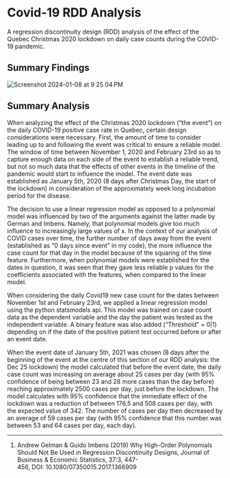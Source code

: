 # Covid-19 RDD Analysis
A regression discontinuity design (RDD) analysis of the effect of the Quebec Christmas 2020 lockdown on daily case counts during the COVID-19 pandemic.  

## Summary Findings
![Screenshot 2024-01-08 at 9 25 04 PM](https://github.com/ianverheyden/Covid-RDD-Analysis/assets/126430109/2d379095-b337-4626-ac9d-b02cd223bf27)

## Summary Analysis

When analyzing the effect of the Christmas 2020 lockdown (“the event”) on the daily COVID-19 positive case rate in Quebec, certain design considerations were necessary. First, the amount of time to consider leading up to and following the event was critical to ensure a reliable model. The window of time between November 1, 2020 and February 23rd so as to capture enough data on each side of the event to establish a reliable trend, but not so much data that the effects of other events in the timeline of the pandemic would start to influence the model. The event date was established as January 5th, 2020 (8 days after Christmas Day, the start of the lockdown) in consideration of the approximately week long incubation period for the disease. 

The decision to use a linear regression model as opposed to a polynomial model was influenced by two of the arguments against the latter made by German and Imbens. Namely, that polynomial models give too much influence to increasingly large values of x. In the context of our analysis of COVID cases over time, the further number of days away from the event (established as “0 days since event” in my code), the more influence the case count for that day in the model because of the squaring of the time feature. Furthermore, when polynomial models were established for the dates in question, it was seen that they gave less reliable p values for the coefficients associated with the features, when compared to the linear model. 

When considering the daily Covid19 new case count for the dates between November 1st and February 23rd, we applied a linear regression model using the python statsmodels api. This model was trained on case count data as the dependent variable and the day the patient was tested as the independent variable. A binary feature was also added (“Threshold” = 0|1) depending on if the date of the positive patient test occurred before or after an event date. 

When the event date of January 5th, 2021 was chosen (8 days after the beginning of the event at the centre of this section of our RDD analysis: the Dec 25 lockdown) the model calculated that before the event date, the daily case count was increasing on average about 25 cases per day (with 95% confidence of being between 23 and 28 more cases than the day before) reaching approximately 2500 cases per day, just before the lockdown. The model calculates with 95% confidence that the immediate effect of the lockdown was a reduction of between 176.5 and 508 cases per day, with the expected value of 342. The number of cases per day then decreased by an average of 59 cases per day (with 95% confidence that this number was between 53 and 64 cases per day, each day). 

________________________
1. 	Andrew Gelman & Guido Imbens (2019) Why High-Order Polynomials Should Not Be Used in Regression Discontinuity Designs, Journal of Business & Economic Statistics, 37:3, 447-456, DOI: 10.1080/07350015.2017.1366909

